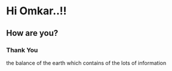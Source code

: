 # Hi Omkar..!!

## How are you?

### Thank You

the balance of the  earth which contains of the lots of information
